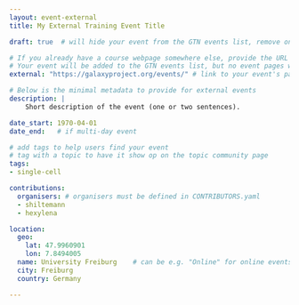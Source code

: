 ```yaml
---
layout: event-external
title: My External Training Event Title

draft: true  # will hide your event from the GTN events list, remove once you are ready to announce your event

# If you already have a course webpage somewhere else, provide the URL below
# Your event will be added to the GTN events list, but no event pages will be made
external: "https://galaxyproject.org/events/" # link to your event's page here

# Below is the minimal metadata to provide for external events
description: |
    Short description of the event (one or two sentences).

date_start: 1970-04-01
date_end:   # if multi-day event

# add tags to help users find your event
# tag with a topic to have it show op on the topic community page
tags:
- single-cell

contributions:
  organisers: # organisers must be defined in CONTRIBUTORS.yaml
  - shiltemann
  - hexylena

location:
  geo:
    lat: 47.9960901
    lon: 7.8494005
  name: University Freiburg    # can be e.g. "Online" for online events (and leave the rest empty)
  city: Freiburg
  country: Germany

---
```


